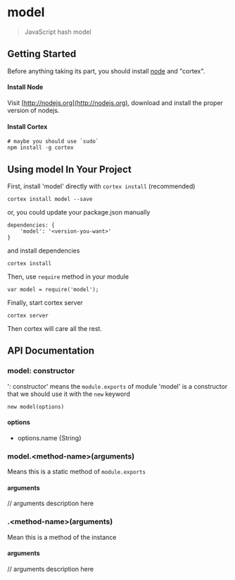 # model

> JavaScript hash model

## Getting Started
Before anything taking its part, you should install [node](http://nodejs.org) and "cortex".

#### Install Node

Visit [http://nodejs.org](http://nodejs.org), download and install the proper version of nodejs.

#### Install Cortex

    # maybe you should use `sudo`
    npm install -g cortex

## Using model In Your Project

First, install 'model' directly with `cortex install` (recommended)

	cortex install model --save

or, you could update your package.json manually

    dependencies: {
        'model': '<version-you-want>'
    }

and install dependencies

	cortex install

Then, use `require` method in your module

    var model = require('model');

Finally, start cortex server

    cortex server

Then cortex will care all the rest.


## API Documentation

### model: constructor
': constructor' means the `module.exports` of module 'model' is a constructor that we should use it with the `new` keyword

	new model(options)

#### options
- options.name {String}



### model.\<method-name\>(arguments)
Means this is a static method of `module.exports`

#### arguments
// arguments description here

### .\<method-name\>(arguments)
Mean this is a method of the instance

#### arguments
// arguments description here